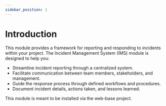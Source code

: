 ```yaml
---
sidebar_position: 1
---
```


# Introduction

This module provides a framework for reporting and responding to incidents within your project. The Incident Management System (IMS) module is designed to help you:

- Streamline incident reporting through a centralized system.
- Facilitate communication between team members, stakeholders, and management.
- Guide the response process through defined workflows and procedures.
- Document incident details, actions taken, and lessons learned.

This module is meant to be installed via the web-base project. 